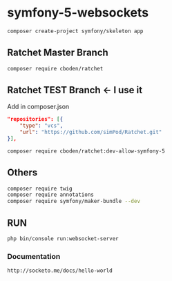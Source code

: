 # symfony-5-websockets

```bash
composer create-project symfony/skeleton app
```

## Ratchet Master Branch

```bash
composer require cboden/ratchet
```

## Ratchet TEST Branch <- I use it

Add in composer.json

```json
"repositories": [{
	"type": "vcs",
	"url": "https://github.com/simPod/Ratchet.git"
}],
```

```bash
composer require cboden/ratchet:dev-allow-symfony-5
```

## Others

```bash
composer require twig
composer require annotations
composer require symfony/maker-bundle --dev
```

## RUN

```bash 
php bin/console run:websocket-server
```

### Documentation 
```bash
http://socketo.me/docs/hello-world
```





